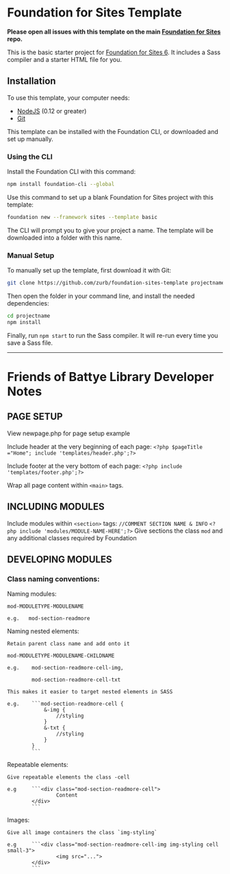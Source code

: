# Foundation for Sites Template

**Please open all issues with this template on the main [Foundation for Sites](https://github.com/zurb/foundation-sites/issues) repo.**

This is the basic starter project for [Foundation for Sites 6](http://foundation.zurb.com/sites). It includes a Sass compiler and a starter HTML file for you.

## Installation

To use this template, your computer needs:

- [NodeJS](https://nodejs.org/en/) (0.12 or greater)
- [Git](https://git-scm.com/)

This template can be installed with the Foundation CLI, or downloaded and set up manually.

### Using the CLI

Install the Foundation CLI with this command:

```bash
npm install foundation-cli --global
```

Use this command to set up a blank Foundation for Sites project with this template:

```bash
foundation new --framework sites --template basic
```

The CLI will prompt you to give your project a name. The template will be downloaded into a folder with this name.

### Manual Setup

To manually set up the template, first download it with Git:

```bash
git clone https://github.com/zurb/foundation-sites-template projectname
```

Then open the folder in your command line, and install the needed dependencies:

```bash
cd projectname
npm install
```

Finally, run `npm start` to run the Sass compiler. It will re-run every time you save a Sass file.


---

# Friends of Battye Library Developer Notes

## PAGE SETUP

View newpage.php for page setup example

Include header at the very beginning of each page:
    `<?php $pageTitle ="Home"; include 'templates/header.php';?>`

Include footer at the very bottom of each page:
    `<?php include 'templates/footer.php';?>`

Wrap all page content within `<main>` tags.


## INCLUDING MODULES

Include modules within `<section>` tags:
    `//COMMENT SECTION NAME & INFO`
    `<?php include 'modules/MODULE-NAME-HERE';?>`
    Give sections the class `mod` and any additional classes required by Foundation

## DEVELOPING MODULES

### Class naming conventions:
Naming modules:

    mod-MODULETYPE-MODULENAME

    e.g.   mod-section-readmore

Naming nested elements:

    Retain parent class name and add onto it

    mod-MODULETYPE-MODULENAME-CHILDNAME

    e.g.    mod-section-readmore-cell-img,

            mod-section-readmore-cell-txt

    This makes it easier to target nested elements in SASS

    e.g.    ```mod-section-readmore-cell {
                &-img {
                    //styling
                }
                &-txt {
                    //styling
                }
            }
            ```


Repeatable elements:

    Give repeatable elements the class -cell

    e.g     ```<div class="mod-section-readmore-cell">
                    Content
            </div>
            ```

Images:

    Give all image containers the class `img-styling`

    e.g     ```<div class="mod-section-readmore-cell-img img-styling cell small-3">
                    <img src="...">
            </div>
            ```